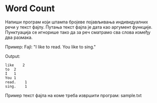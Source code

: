 # Word Count

Напиши програм који штампа бројеве појављивања индивидуалних речи у текст фајлу. Путања текст фајла је дата као аргумент функције. Пунктуација се игнорише тако да за реч сматрамо сва слова између два размака.

Пример:
Fajl:
"I like to read. You like to sing."

Output:
```
like    2
to  2
I   1
You 1
read.    1
sing.    1
```

Пример текст фајла на коме треба извршити програм: sample.txt
